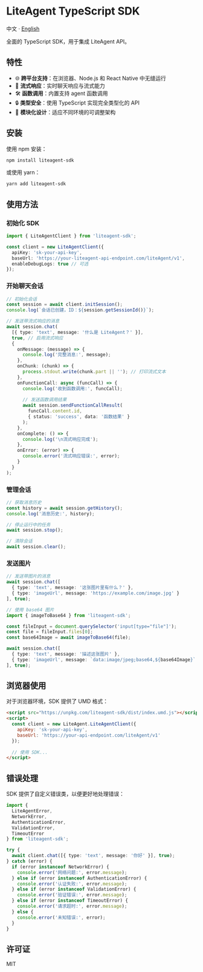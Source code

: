 # LiteAgent TypeScript SDK

中文 · [English](README.md)

全面的 TypeScript SDK，用于集成 LiteAgent API。

## 特性

- 🌐 **跨平台支持**：在浏览器、Node.js 和 React Native 中无缝运行
- 🔄 **流式响应**：实时聊天响应与流式能力
- 🛠️ **函数调用**：内置支持 agent 函数调用
- 🔒 **类型安全**：使用 TypeScript 实现完全类型化的 API
- 🧩 **模块化设计**：适应不同环境的可调整架构

## 安装

使用 npm 安装：

```bash
npm install liteagent-sdk
```

或使用 yarn：

```bash
yarn add liteagent-sdk
```

## 使用方法

### 初始化 SDK

```typescript
import { LiteAgentClient } from 'liteagent-sdk';

const client = new LiteAgentClient({
  apiKey: 'sk-your-api-key',
  baseUrl: 'https://your-liteagent-api-endpoint.com/liteAgent/v1',
  enableDebugLogs: true // 可选
});
```

### 开始聊天会话

```typescript
// 初始化会话
const session = await client.initSession();
console.log(`会话已创建，ID：${session.getSessionId()}`);

// 发送带流式响应的消息
await session.chat(
  [{ type: 'text', message: '什么是 LiteAgent？' }], 
  true, // 启用流式响应
  {
    onMessage: (message) => {
      console.log('完整消息:', message);
    },
    onChunk: (chunk) => {
      process.stdout.write(chunk.part || ''); // 打印流式文本
    },
    onFunctionCall: async (funcCall) => {
      console.log('收到函数调用:', funcCall);
      
      // 发送函数调用结果
      await session.sendFunctionCallResult(
        funcCall.content.id,
        { status: 'success', data: '函数结果' }
      );
    },
    onComplete: () => {
      console.log('\n流式响应完成');
    },
    onError: (error) => {
      console.error('流式响应错误:', error);
    }
  }
);
```

### 管理会话

```typescript
// 获取消息历史
const history = await session.getHistory();
console.log('消息历史:', history);

// 停止运行中的任务
await session.stop();

// 清除会话
await session.clear();
```

### 发送图片

```typescript
// 发送带图片的消息
await session.chat([
  { type: 'text', message: '这张图片里有什么？' },
  { type: 'imageUrl', message: 'https://example.com/image.jpg' }
], true);

// 使用 base64 图片
import { imageToBase64 } from 'liteagent-sdk';

const fileInput = document.querySelector('input[type="file"]');
const file = fileInput.files[0];
const base64Image = await imageToBase64(file);

await session.chat([
  { type: 'text', message: '描述这张图片' },
  { type: 'imageUrl', message: `data:image/jpeg;base64,${base64Image}` }
], true);
```

## 浏览器使用

对于浏览器环境，SDK 提供了 UMD 格式：

```html
<script src="https://unpkg.com/liteagent-sdk/dist/index.umd.js"></script>
<script>
  const client = new LiteAgent.LiteAgentClient({
    apiKey: 'sk-your-api-key',
    baseUrl: 'https://your-api-endpoint.com/liteAgent/v1'
  });
  
  // 使用 SDK...
</script>
```

## 错误处理

SDK 提供了自定义错误类，以便更好地处理错误：

```typescript
import { 
  LiteAgentError, 
  NetworkError, 
  AuthenticationError,
  ValidationError,
  TimeoutError 
} from 'liteagent-sdk';

try {
  await client.chat([{ type: 'text', message: '你好' }], true);
} catch (error) {
  if (error instanceof NetworkError) {
    console.error('网络问题:', error.message);
  } else if (error instanceof AuthenticationError) {
    console.error('认证失败:', error.message);
  } else if (error instanceof ValidationError) {
    console.error('验证错误:', error.message);
  } else if (error instanceof TimeoutError) {
    console.error('请求超时:', error.message);
  } else {
    console.error('未知错误:', error);
  }
}
```

## 许可证

MIT